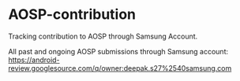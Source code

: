 # AOSP-contribution
Tracking contribution to AOSP through Samsung Account.

All past and ongoing AOSP submissions through Samsung account: 
https://android-review.googlesource.com/q/owner:deepak.s27%2540samsung.com
